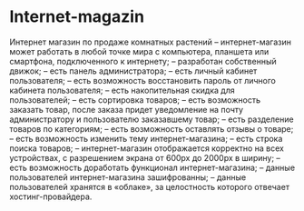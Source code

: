 # Internet-magazin
Интернет магазин по продаже комнатных растений 
–	  интернет-магазин может работать в любой точке мира с компьютера, планшета или смартфона, подключенного к интернету;
–	  разработан собственный движок;
–	  есть панель администратора;
–	  есть личный кабинет пользователя;
–	  есть возможность восстановить пароль от личного кабинета пользователя;
–	  есть накопительная скидка для пользователей;
–	  есть сортировка товаров;
–	  есть возможность заказать товар, после заказа придет уведомление на почту администратору и пользователю заказавшему товар;
–	  есть разделение товаров по категориям;
–	  есть возможность оставлять отзывы о товаре;
–	  есть возможность изменить тему интернет-магазина;
–	  есть строка поиска товаров;
–	  интернет-магазин отображается корректно на всех устройствах, с разрешением экрана от 600px до 2000px в ширину;
–	  есть возможность доработать функционал интернет-магазина;
–	  данные пользователей интернет-магазина зашифрованны;
–	  данные пользователей хранятся в «облаке», за целостность которого отвечает хостинг-провайдера.
